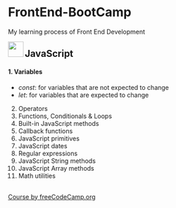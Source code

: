 # FrontEnd-BootCamp
My learning process of Front End Development

<img align="left" width="35" height="35" src="https://upload.wikimedia.org/wikipedia/commons/6/6a/JavaScript-logo.png">

## JavaScript
#### 1. Variables
  - _const_: for variables that are not expected to change
  - _let_: for variables that are expected to change
2. Operators
3. Functions, Conditionals & Loops
4. Built-in JavaScript methods
5. Callback functions
6. JavaScript primitives
7. JavaScript dates
8. Regular expressions
9. JavaScript String methods
10. JavaScript Array methods
11. Math utilities

<br>[Course by freeCodeCamp.org](https://youtu.be/zJSY8tbf_ys) 
